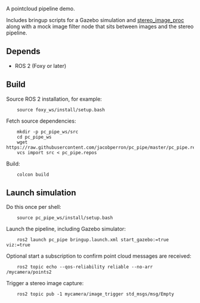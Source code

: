 A pointcloud pipeline demo.

Includes bringup scripts for a Gazebo simulation and [stereo_image_proc](https://github.com/ros-perception/image_pipeline/tree/melodic/stereo_image_proc) along with a mock image filter node that sits between images and the stereo pipeline.

## Depends

- ROS 2 (Foxy or later)

## Build

Source ROS 2 installation, for example:

        source foxy_ws/install/setup.bash

Fetch source dependencies:

        mkdir -p pc_pipe_ws/src
        cd pc_pipe_ws
        wget https://raw.githubusercontent.com/jacobperron/pc_pipe/master/pc_pipe.repos
        vcs import src < pc_pipe.repos

Build:

        colcon build

## Launch simulation

Do this once per shell:

        source pc_pipe_ws/install/setup.bash

Launch the pipeline, including Gazebo simulator:

        ros2 launch pc_pipe bringup.launch.xml start_gazebo:=true viz:=true

Optional start a subscription to confirm point cloud messages are received:

        ros2 topic echo --qos-reliability reliable --no-arr /mycamera/points2

Trigger a stereo image capture:

        ros2 topic pub -1 mycamera/image_trigger std_msgs/msg/Empty
